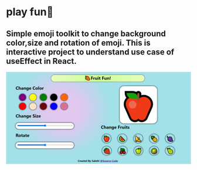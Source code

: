 # play fun🥭

## Simple emoji toolkit to change background color,size and rotation of emoji. This is interactive project to understand use case of useEffect in React.

![Live Previev](./public/preview.png)